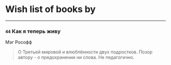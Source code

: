 # Wish list of books by [](https://www.facebook.com/profile.php?id=262062207519652)
---

### `44` Как я теперь живу
Мэг Рософф
> О Третьей мировой и влюблённости двух подростков. Позор автору - о предохранении ни слова. Не педагогично.

